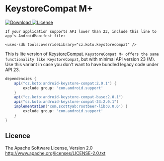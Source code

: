 # KeystoreCompat M+


[ ![Download](https://api.bintray.com/packages/kotomisak/cz.koto/android-keystore-compat-emplus/images/download.svg) ](https://bintray.com/kotomisak/cz.koto/android-keystore-compat-emplus/_latestVersion)
[![License](https://img.shields.io/badge/License-Apache%202.0-blue.svg)](https://opensource.org/licenses/Apache-2.0)


```
If your application supports API lower than 23, include this line to app's AndroidManifest file:
  
<uses-sdk tools:overrideLibrary="cz.koto.keystorecompat" />

```

This is lite version of [KeystoreCompat](../android-keystore-compat/readme.md). 
`KeystoreCompat M+ offers the same functionality like KeystoreCompat`, but with minimal API version 23 (M).
Use this variant in case you don't want to have bundled legacy code under API 23. 

```groovy
dependencies {
	api("cz.koto:android-keystore-compat:2.0.1") {
		exclude group: 'com.android.support'
	}
	api("cz.koto:android-keystore-compat-base:2.0.1")
	api("cz.koto:android-keystore-compat-23:2.0.1")
	implementation('com.scottyab:rootbeer-lib:0.0.6') {
		exclude group: 'com.android.support'
	}
}
```

## Licence ##
The Apache Software License, Version 2.0
http://www.apache.org/licenses/LICENSE-2.0.txt

